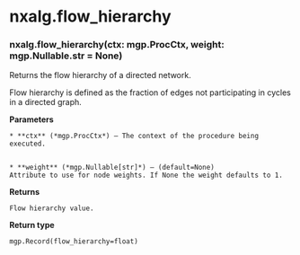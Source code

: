 # nxalg.flow_hierarchy


### nxalg.flow_hierarchy(ctx: mgp.ProcCtx, weight: mgp.Nullable.str = None)
Returns the flow hierarchy of a directed network.

Flow hierarchy is defined as the fraction of edges not participating
in cycles in a directed graph.


**Parameters**

    
    * **ctx** (*mgp.ProcCtx*) – The context of the procedure being executed.


    * **weight** (*mgp.Nullable[str]*) – (default=None)
    Attribute to use for node weights. If None the weight defaults to 1.



**Returns**

    Flow hierarchy value.



**Return type**

    mgp.Record(flow_hierarchy=float)
